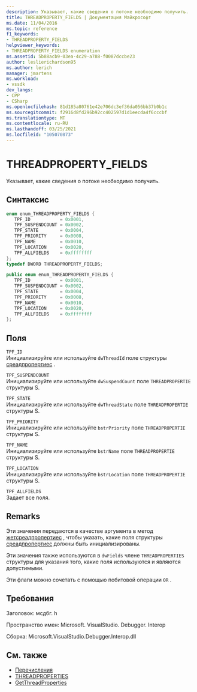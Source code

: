 ```yaml
---
description: Указывает, какие сведения о потоке необходимо получить.
title: THREADPROPERTY_FIELDS | Документация Майкрософт
ms.date: 11/04/2016
ms.topic: reference
f1_keywords:
- THREADPROPERTY_FIELDS
helpviewer_keywords:
- THREADPROPERTY_FIELDS enumeration
ms.assetid: 5b88acb9-03ea-4c29-a788-f0087dccbe23
author: leslierichardson95
ms.author: lerich
manager: jmartens
ms.workload:
- vssdk
dev_langs:
- CPP
- CSharp
ms.openlocfilehash: 81d185a80761e42e706dc3ef36da056bb37b0b1c
ms.sourcegitcommit: f2916d8fd296b92cc402597d1d1eecda4f6cccbf
ms.translationtype: MT
ms.contentlocale: ru-RU
ms.lasthandoff: 03/25/2021
ms.locfileid: "105070873"
---
```

# <a name="threadproperty_fields"></a>THREADPROPERTY_FIELDS
Указывает, какие сведения о потоке необходимо получить.

## <a name="syntax"></a>Синтаксис

```cpp
enum enum_THREADPROPERTY_FIELDS { 
   TPF_ID           = 0x0001,
   TPF_SUSPENDCOUNT = 0x0002,
   TPF_STATE        = 0x0004,
   TPF_PRIORITY     = 0x0008,
   TPF_NAME         = 0x0010,
   TPF_LOCATION     = 0x0020,
   TPF_ALLFIELDS    = 0xffffffff
};
typedef DWORD THREADPROPERTY_FIELDS;
```

```csharp
public enum enum_THREADPROPERTY_FIELDS { 
   TPF_ID           = 0x0001,
   TPF_SUSPENDCOUNT = 0x0002,
   TPF_STATE        = 0x0004,
   TPF_PRIORITY     = 0x0008,
   TPF_NAME         = 0x0010,
   TPF_LOCATION     = 0x0020,
   TPF_ALLFIELDS    = 0xffffffff
};
```

## <a name="fields"></a>Поля
 `TPF_ID`\
 Инициализируйте или используйте `dwThreadId` поле структуры [среадпропертиес](../../../extensibility/debugger/reference/threadproperties.md) .

 `TPF_SUSPENDCOUNT`\
 Инициализируйте или используйте `dwSuspendCount` поле `THREADPROPERTIE` структуры S.

 `TPF_STATE`\
 Инициализируйте или используйте `dwThreadState` поле `THREADPROPERTIE` структуры S.

 `TPF_PRIORITY`\
 Инициализируйте или используйте `bstrPriority` поле `THREADPROPERTIE` структуры S.

 `TPF_NAME`\
 Инициализируйте или используйте `bstrName` поле `THREADPROPERTIE` структуры S.

 `TPF_LOCATION`\
 Инициализируйте или используйте `bstrLocation` поле `THREADPROPERTIE` структуры S.

 `TPF_ALLFIELDS`\
 Задает все поля.

## <a name="remarks"></a>Remarks
 Эти значения передаются в качестве аргумента в метод [жетсреадпропертиес](../../../extensibility/debugger/reference/idebugthread2-getthreadproperties.md) , чтобы указать, какие поля структуры [среадпропертиес](../../../extensibility/debugger/reference/threadproperties.md) должны быть инициализированы.

 Эти значения также используются в `dwFields` члене `THREADPROPERTIES` структуры для указания того, какие поля используются и являются допустимыми.

 Эти флаги можно сочетать с помощью побитовой операции `OR` .

## <a name="requirements"></a>Требования
 Заголовок: мсдбг. h

 Пространство имен: Microsoft. VisualStudio. Debugger. Interop

 Сборка: Microsoft.VisualStudio.Debugger.Interop.dll

## <a name="see-also"></a>См. также
- [Перечисления](../../../extensibility/debugger/reference/enumerations-visual-studio-debugging.md)
- [THREADPROPERTIES](../../../extensibility/debugger/reference/threadproperties.md)
- [GetThreadProperties](../../../extensibility/debugger/reference/idebugthread2-getthreadproperties.md)
